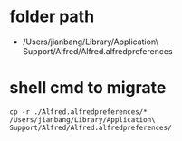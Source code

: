 # folder path
* /Users/jianbang/Library/Application\ Support/Alfred/Alfred.alfredpreferences

# shell cmd to migrate
```
cp -r ./Alfred.alfredpreferences/* /Users/jianbang/Library/Application\ Support/Alfred/Alfred.alfredpreferences/
```
